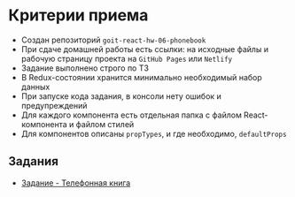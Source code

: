 # Критерии приема

<!-- - Создан репозиторий `goit-react-hw-06-budget-planner` -->

- Создан репозиторий `goit-react-hw-06-phonebook`
- При сдаче домашней работы есть ссылки: на исходные файлы и рабочую страницу
  проекта на `GitHub Pages` или `Netlify`
- Задание выполнено строго по ТЗ
- В Redux-состоянии хранится минимально необходимый набор данных
- При запуске кода задания, в консоли нету ошибок и предупреждений
- Для каждого компонента есть отдельная папка с файлом React-компонента и файлом
  стилей
- Для компонентов описаны `propTypes`, и где необходимо, `defaultProps`

## Задания

- [Задание - Телефонная книга](./phonebook/)
  <!-- - [Задание 1 - Планировщик бюджета](./budget-planner/) -->
